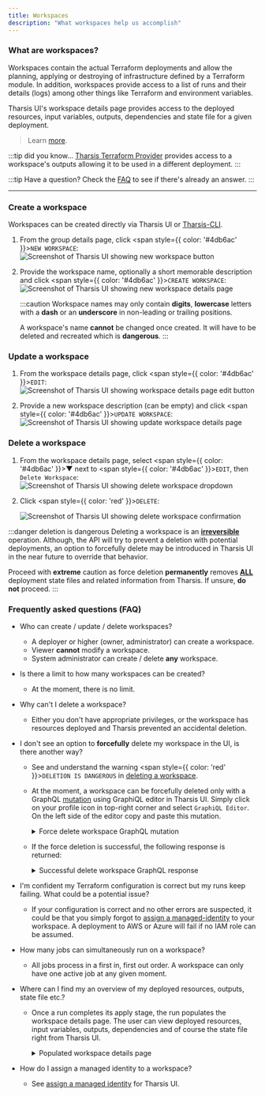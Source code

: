 ```yaml
---
title: Workspaces
description: "What workspaces help us accomplish"
---
```


### What are workspaces?

Workspaces contain the actual Terraform deployments and allow the planning, applying or destroying of infrastructure defined by a Terraform module. In addition, workspaces provide access to a list of runs and their details (logs) among other things like Terraform and environment variables.

Tharsis UI's workspace details page provides access to the deployed resources, input variables, outputs, dependencies and state file for a given deployment.

> Learn [more](https://www.terraform.io/language/state/workspaces).

:::tip did you know...
[Tharsis Terraform Provider](../../provider/intro) provides access to a workspace's outputs allowing it to be used in a different deployment.
:::

:::tip Have a question?
Check the [FAQ](#frequently-asked-questions-faq) to see if there's already an answer.
:::

---

### Create a workspace

Workspaces can be created directly via Tharsis UI or [Tharsis-CLI](../../cli/tharsis/intro.md).

1. From the group details page, click <span style={{ color: '#4db6ac' }}>`NEW WORKSPACE`</span>:
   ![Screenshot of Tharsis UI showing new workspace button](/img/workspaces/create-workspace.png "Creating workspace")

2. Provide the workspace name, optionally a short memorable description and click <span style={{ color: '#4db6ac' }}>`CREATE WORKSPACE`</span>:
   ![Screenshot of Tharsis UI showing new workspace details page](/img/workspaces/new-workspace.png "New workspace details page")

   :::caution
   Workspace names may only contain **digits**, **lowercase** letters with a **dash** or an **underscore** in non-leading or trailing positions.

   A workspace's name **cannot** be changed once created. It will have to be deleted and recreated which is **dangerous**.
   :::

### Update a workspace

1. From the workspace details page, click <span style={{ color: '#4db6ac' }}>`EDIT`</span>:
   ![Screenshot of Tharsis UI showing workspace details page edit button](/img/workspaces/update-workspace.png "Updating a workspace")

2. Provide a new workspace description (can be empty) and click <span style={{ color: '#4db6ac' }}>`UPDATE WORKSPACE`</span>:
   ![Screenshot of Tharsis UI showing update workspace details page](/img/workspaces/update-workspace-description.png "Update workspace details page")

### Delete a workspace

1. From the workspace details page, select <span style={{ color: '#4db6ac' }}>&#9660;</span> next to <span style={{ color: '#4db6ac' }}>`EDIT`</span>, then `Delete Workspace`:
   ![Screenshot of Tharsis UI showing delete workspace dropdown](/img/workspaces/delete-workspace.png "Deleting a workspace")

2. Click <span style={{ color: 'red' }}>`DELETE`</span>:

   ![Screenshot of Tharsis UI showing delete workspace confirmation](/img/workspaces/delete-workspace-confirmation.png "Confirm to delete a workspace")

:::danger deletion is dangerous
Deleting a workspace is an <u>**irreversible**</u> operation. Although, the API will try to prevent a deletion with potential deployments, an option to forcefully delete may be introduced in Tharsis UI in the near future to override that behavior.

Proceed with **extreme** caution as force deletion **permanently** removes <u>**ALL**</u> deployment state files and related information from Tharsis. If unsure, **do not** proceed.
:::

### Frequently asked questions (FAQ)

- Who can create / update / delete workspaces?

  - A deployer or higher (owner, administrator) can create a workspace.
  - Viewer **cannot** modify a workspace.
  - System administrator can create / delete **any** workspace.

- Is there a limit to how many workspaces can be created?

  - At the moment, there is no limit.

- Why can't I delete a workspace?

  - Either you don't have appropriate privileges, or the workspace has resources deployed and Tharsis prevented an accidental deletion.

- I don't see an option to **forcefully** delete my workspace in the UI, is there another way?

  - See and understand the warning <span style={{ color: 'red' }}>`DELETION IS DANGEROUS`</span> in [deleting a workspace](#delete-a-workspace).
  - At the moment, a workspace can be forcefully deleted only with a GraphQL [mutation](https://graphql.org/learn/queries/#mutations) using GraphiQL editor in Tharsis UI. Simply click on your profile icon in top-right corner and select `GraphiQL Editor`. On the left side of the editor copy and paste this mutation.

    <details><summary>Force delete workspace GraphQL mutation</summary>

    ```graphql collapsed showLineNumbers
    mutation {
      deleteWorkspace(
        input: {
          workspacePath: "the/full-path/to/the/workspace/goes/here"
          force: true
        }
      ) {
        problems {
          type
          message
        }
      }
    }
    ```

    :::tip

    Run with **&#9655;** (play) button in GraphiQL Editor.

    :::

    :::caution api is not yet stable!

    Mutations are subject to change with improvements to Tharsis API.

    :::

    </details>

  - If the force deletion is successful, the following response is returned:
    <details><summary>Successful delete workspace GraphQL response</summary>

    ```graphql
    {
      "data": {
        "deleteWorkspace": {
          "problems": []  # This must be empty.
        }
      },
      "extensions": {
        "cost": {
          "throttled": false,
          "requestedQueryCost": 10,
          "maxQueryCost": 0,
          "remaining": 0
        }
      }
    }
    ```

    :::caution api is not yet stable!

    Responses are subject to change with improvements to Tharsis API.

    :::

    </details>

- I'm confident my Terraform configuration is correct but my runs keep failing. What could be a potential issue?

  - If your configuration is correct and no other errors are suspected, it could be that you simply forgot to [assign a managed-identity](./managed_identities#assign-a-managed-identity) to your workspace. A deployment to AWS or Azure will fail if no IAM role can be assumed.

- How many jobs can simultaneously run on a workspace?

  - All jobs process in a first in, first out order. A workspace can only have one active job at any given moment.

- Where can I find my an overview of my deployed resources, outputs, state file etc.?

  - Once a run completes its apply stage, the run populates the workspace details page. The user can view deployed resources, input variables, outputs, dependencies and of course the state file right from Tharsis UI.
    <details><summary>Populated workspace details page</summary>

    ![Screenshot of Tharsis UI showing workspace details page](/img/workspaces/workspace-details.png "Workspace details page")

    </details>

- How do I assign a managed identity to a workspace?

  - See [assign a managed identity](./managed_identities.md#assign-a-managed-identity) for Tharsis UI.
